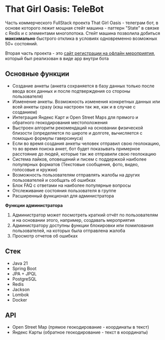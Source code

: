 # That Girl Oasis: TeleBot

Часть коммерческого FullStack проекта That Girl Oasis - телеграм бот, в основе которого лежит мощная стейт машина - паттерн "State" в связке с Redis и с элементами многопотока.
Стейт машина позволила добиться **максимально** быстрого отклика в условиях одновременно возможных 50+ состояний.

Вторая часть проекта - это [сайт регистрации на офлайн мероприятия](https://github.com/Nikidzawa/That_Girls_Oasis_Site), который был реализован в виде app внутри бота

## Основные функции
* Создание анкеты (анкета сохраняется в базу данных только после ввода всех данных и после подтверждения со стороны пользователя)
* Изменение анкеты. Возможность изменения конкретных данных или всей анкеты сразу (кэш настроен так же, как и в случае с созданием)
* Интеграция Яндекс Карт и Open Street Maps для прямого и обратного геокодирования местоположения
* Выстроен алгоритм рекомендаций на основании физической близости (определяется по широте и долготе, вычисляется с помощью формулы гаверсинуса)
* Если во время создания анкеты человек отправил свою геолокацию, то во время поиска анкет, бот будет показывать примерное расстояние до людей, которые так же отправили свою геолокацию
* Система лайков, оповещений и писем с поддержкой наиболее популярных форматов (Текстовые сообщения, фото, видео, голосовые и кружки)
* Возможность пользователям отправлять жалобы на других пользователей и сообщать об ошибках
* Блок FAQ с ответами на наиболее популярные вопросы
* Отслеживание состояния пользователя в группе
* Расширенный функционал для администратора

**Функции администратора**

1. Администратор может посмотреть краткий отчёт по пользователям и на основании этого, например, создавать мероприятия
2. Администратору доступны функции блокировки или помилования пользователей, на которых была отправлена жалоба
3. Просмотр отчетов об ошибках

## Стек
* Java 21
* Spring Boot
* JPA + JPQL
* PostgreSQL
* Redis
* Jackson
* Lombok
* Docker

## API
* Open Street Map (прямое геокодирование - координаты в текст)
* Яндекс Карты (обратное геокодирование - текст в координаты)